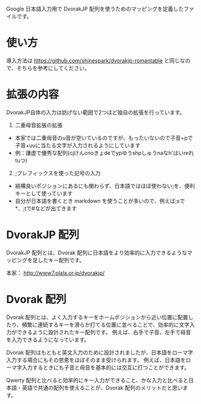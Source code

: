 Google 日本語入力用で DvorakJP 配列を使うためのマッピングを定義したファイルです。

# 使い方

導入方法は https://github.com/shinespark/dvorakjp-romantable と同じなので、そちらを参考にしてください。

# 拡張の内容

DvorakJP自体の入力は妨げない範囲で2つほど独自の拡張を行っています。

1. 二重母音拡張の拡張
 * 本家では二重母音のu音が空いているのですが、もったいないので子音+pで子音+uuに当たる文字が入力されるようにしています
  * 例：謙虚で優秀な配列(cjけんcnoきょdeでypゆうshpしゅうnaなh'はいreれtuつ)
2. ;プレフィックスを使った記号の入力
 * 結構良いポジションにあるにも関わらず、日本語ではほぼ使わない;を、便利キーとして使っています
 * 自分が日本語を書くとき markdown を使うことが多いので、例えば;sで\*、;tで\#などが出てきます

# DvorakJP 配列

DvorakJP 配列とは、Dvorak 配列に日本語をより効率的に入力できるようなマッピングを足したキー配列です。

本家： http://www7.plala.or.jp/dvorakjp/ 

# Dvorak 配列

Dvorak 配列とは、よく入力するキーをホームポジションから近い位置に配置したり、頻繁に連続するキーを滑らか打てる位置に並べることで、効率的に文字入力ができるように設計されたキー配列です。
例えば、右手で子音、左手で母音を入力できるようになっています。

Dvorak 配列はもともと英文入力のために設計されましたが、日本語をローマ字入力する場合にもその恩恵をほぼそのまま受けられます。
例えば、日本語をローマ字入力するときにも子音と母音を基本的には交互に打つことができます。

Qwerty 配列と比べると効率的にキー入力ができること、かな入力と比べると日本語・英語で共通の配列を使えることが、Dvorak 配列のメリットだと思います。

